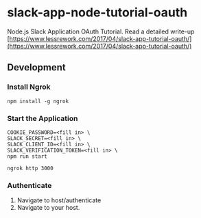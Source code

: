 # slack-app-node-tutorial-oauth
Node.js Slack Application OAuth Tutorial. Read a detailed write-up [https://www.lessrework.com/2017/04/slack-app-tutorial-oauth/](https://www.lessrework.com/2017/04/slack-app-tutorial-oauth/)

## Development

### Install Ngrok
```
npm install -g ngrok
```

### Start the Application

```
COOKIE_PASSWORD=<fill in> \
SLACK_SECRET=<fill in> \
SLACK_CLIENT_ID=<fill in> \
SLACK_VERIFICATION_TOKEN=<fill in> \
npm run start
```

```
ngrok http 3000
```

### Authenticate
1. Navigate to host/authenticate
2. Navigate to your host.
